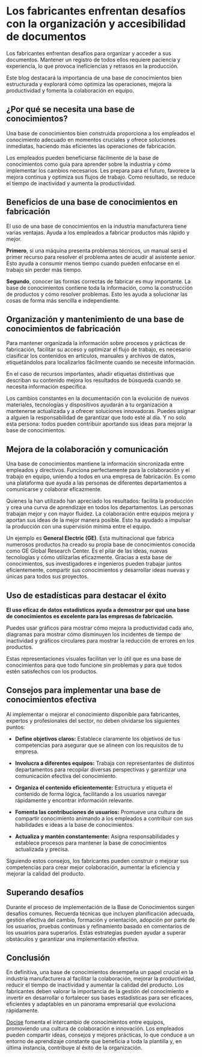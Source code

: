 # Los fabricantes enfrentan desafíos con la organización y accesibilidad de documentos

Los fabricantes enfrentan desafíos para organizar y acceder a sus documentos. Mantener un registro de todos ellos requiere paciencia y experiencia, lo que provoca ineficiencias y retrasos en la producción.

Este blog destacará la importancia de una base de conocimientos bien estructurada y explorará cómo optimiza las operaciones, mejora la productividad y fomenta la colaboración en equipo.

## ¿Por qué se necesita una base de conocimientos?

Una base de conocimientos bien construida proporciona a los empleados el conocimiento adecuado en momentos cruciales y ofrece soluciones inmediatas, haciendo más eficientes las operaciones de fabricación.

Los empleados pueden beneficiarse fácilmente de la base de conocimientos como guía para aprender sobre la industria y cómo implementar los cambios necesarios. Les prepara para el futuro, favorece la mejora continua y optimiza sus flujos de trabajo. Como resultado, se reduce el tiempo de inactividad y aumenta la productividad.

## Beneficios de una base de conocimientos en fabricación

El uso de una base de conocimientos en la industria manufacturera tiene varias ventajas. Ayuda a los empleados a fabricar productos más rápido y mejor.

**Primero**, si una máquina presenta problemas técnicos, un manual será el primer recurso para resolver el problema antes de acudir al asistente senior. Esto ayuda a consumir menos tiempo cuando pueden enfocarse en el trabajo sin perder más tiempo.

**Segundo**, conocer las formas correctas de fabricar es muy importante. La base de conocimientos contiene toda la información, como la construcción de productos y cómo resolver problemas. Esto les ayuda a solucionar las cosas de forma más sencilla e independiente.

## Organización y mantenimiento de una base de conocimientos de fabricación

Para mantener organizada la información sobre procesos y prácticas de fabricación, facilitar su acceso y optimizar el flujo de trabajo, es necesario clasificar los contenidos en artículos, manuales y archivos de datos, etiquetándolos para localizarlos fácilmente cuando se necesite información.

En el caso de recursos importantes, añadir etiquetas distintivas que describan su contenido mejora los resultados de búsqueda cuando se necesita información específica.

Los cambios constantes en la documentación con la evolución de nuevos materiales, tecnologías y dispositivos ayudarán a tu organización a mantenerse actualizada y a ofrecer soluciones innovadoras. Puedes asignar a alguien la responsabilidad de garantizar que todo esté al día. Y no solo esta persona: todos pueden contribuir aportando sus ideas para mejorar la base de conocimientos.

## Mejora de la colaboración y comunicación

Una base de conocimientos mantiene la información sincronizada entre empleados y directivos. Funciona perfectamente para la colaboración y el trabajo en equipo, uniendo a todos en una empresa de fabricación. Es como una plataforma que ayuda a las personas de diferentes departamentos a comunicarse y colaborar eficazmente.

Quienes la han utilizado han apreciado los resultados: facilita la producción y crea una curva de aprendizaje en todos los departamentos. Las personas trabajan mejor y con mayor fluidez. La colaboración entre equipos mejora y aportan sus ideas de la mejor manera posible. Esto ha ayudado a impulsar la producción con una supervisión mínima entre el equipo.

Un ejemplo es **General Electric (GE)**. Esta multinacional que fabrica numerosos productos ha creado su propia base de conocimientos conocida como GE Global Research Center. Es el pilar de las ideas, nuevas tecnologías y cómo utilizarlas eficazmente. Gracias a esta base de conocimientos, sus investigadores e ingenieros pueden trabajar juntos eficientemente, compartir sus conocimientos y desarrollar ideas nuevas y únicas para todos sus proyectos.

## Uso de estadísticas para destacar el éxito

**El uso eficaz de datos estadísticos ayuda a demostrar por qué una base de conocimientos es excelente para las empresas de fabricación.**

Puedes usar gráficos para mostrar cómo mejora la productividad cada año, diagramas para mostrar cómo disminuyen los incidentes de tiempo de inactividad y gráficos circulares para mostrar la reducción de errores en los productos.

Estas representaciones visuales facilitan ver lo útil que es una base de conocimientos para que todo funcione sin problemas y para que todos estén satisfechos con los productos.

## Consejos para implementar una base de conocimientos efectiva

Al implementar o mejorar el conocimiento disponible para fabricantes, expertos y profesionales del sector, no deben olvidarse los siguientes puntos:

* **Define objetivos claros:** Establece claramente los objetivos de tus competencias para asegurar que se alineen con los requisitos de tu empresa.

* **Involucra a diferentes equipos:** Trabaja con representantes de distintos departamentos para recopilar diversas perspectivas y garantizar una comunicación efectiva del conocimiento.

* **Organiza el contenido eficientemente:** Estructura y etiqueta el contenido de forma lógica, facilitando a los usuarios navegar rápidamente y encontrar información relevante.

* **Fomenta las contribuciones de usuarios:** Promueve una cultura de compartir conocimiento animando a los empleados a contribuir con sus habilidades e ideas a la base de conocimientos.

* **Actualiza y mantén constantemente:** Asigna responsabilidades y establece procesos para mantener la base de conocimientos actualizada y precisa.

Siguiendo estos consejos, los fabricantes pueden construir o mejorar sus competencias para crear mejor colaboración, aumentar la eficiencia y mejorar la calidad del producto.

## Superando desafíos

Durante el proceso de implementación de la Base de Conocimientos surgen desafíos comunes. Recuerda técnicas que incluyen planificación adecuada, gestión efectiva del cambio, formación y orientación, adopción por parte de los usuarios, pruebas continuas y refinamiento basado en comentarios de los usuarios para superarlos. Estas estrategias pueden ayudar a superar obstáculos y garantizar una implementación efectiva.

## Conclusión

En definitiva, una base de conocimientos desempeña un papel crucial en la industria manufacturera al facilitar la colaboración, mejorar la productividad, reducir el tiempo de inactividad y aumentar la calidad del producto. Los fabricantes deben valorar la importancia de la gestión del conocimiento e invertir en desarrollar o fortalecer sus bases estadísticas para ser eficaces, eficientes y adaptables en un panorama empresarial que evoluciona rápidamente.

[Docise](https://www.docsie.io/) fomenta el intercambio de conocimientos entre equipos, promoviendo una cultura de colaboración e innovación. Los empleados pueden compartir ideas, consejos y mejores prácticas, lo que conduce a un entorno de aprendizaje constante que beneficia a toda la plantilla y, en última instancia, contribuye al éxito de la organización.